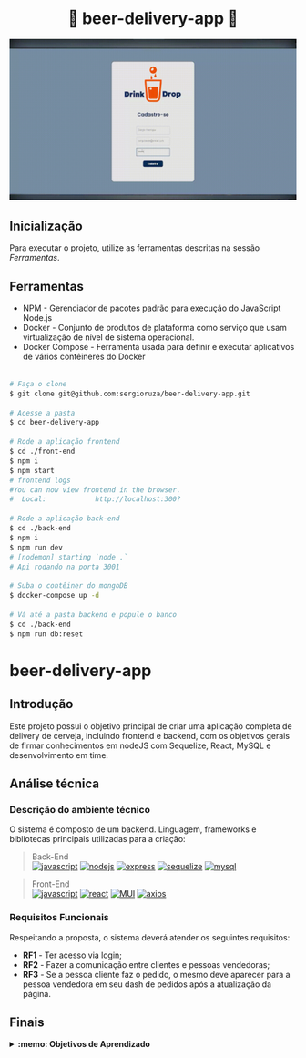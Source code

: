 # <h1 align="center">🍺 beer-delivery-app 🍺</h1>
<fig>
<img src="./images/deliveryapp.gif">
</fig>

## Inicialização
Para executar o projeto, utilize as ferramentas descritas na sessão *Ferramentas*.

## Ferramentas
* NPM - Gerenciador de pacotes padrão para execução do JavaScript Node.js
* Docker - Conjunto de produtos de plataforma como serviço que usam virtualização de nível de sistema operacional.
* Docker Compose - Ferramenta usada para definir e executar aplicativos de vários contêineres do Docker
```bash

# Faça o clone
$ git clone git@github.com:sergioruza/beer-delivery-app.git

# Acesse a pasta
$ cd beer-delivery-app

# Rode a aplicação frontend
$ cd ./front-end
$ npm i
$ npm start
# frontend logs
#You can now view frontend in the browser.
#  Local:            http://localhost:300?

# Rode a aplicação back-end
$ cd ./back-end
$ npm i
$ npm run dev
# [nodemon] starting `node .`
# Api rodando na porta 3001

# Suba o contêiner do mongoDB
$ docker-compose up -d

# Vá até a pasta backend e popule o banco
$ cd ./back-end
$ npm run db:reset

```
# beer-delivery-app

## Introdução

Este projeto possui o objetivo principal de criar uma aplicação completa de delivery de cerveja, incluindo frontend e backend,
com os objetivos gerais de firmar conhecimentos em nodeJS com Sequelize, React, MySQL e desenvolvimento em time.

## Análise técnica

### Descrição do ambiente técnico

O sistema é composto de um backend. Linguagem, frameworks e bibliotecas principais utilizadas para a criação:
> Back-End  
 [![javascript][javascript]][javascript-url]
 [![nodejs][nodejs]][nodejs-url]
 [![express][express]][express-url]
 [![sequelize][sequelize]][sequelize-url]
 [![mysql][mysql]][mysql-url]


> Front-End  
 [![javascript][javascript]][javascript-url]
 [![react][react]][react-url]
 [![MUI][MUI]][MUI-url]
[![axios][axios]][axios-url]

### Requisitos Funcionais
Respeitando a proposta, o sistema deverá atender os seguintes requisitos:

* **RF1** - Ter acesso via login;
* **RF2** - Fazer a comunicação entre clientes e pessoas vendedoras;
* **RF3** - Se a pessoa cliente faz o pedido, o mesmo deve aparecer para a pessoa vendedora em seu dash de pedidos após a atualização da página.

## Finais
<details>
 <summary><strong>:memo: Objetivos de Aprendizado</strong></summary><br />

- Construir uma aplicação completa com frontend e backend;

- Trabalhar em equipe;

- Metodologias ágeis;

- Colocar em prática todas as stacks já aprendidas até hoje;

</details>

[javascript]: https://img.shields.io/badge/javascript-F7DF1E?style=for-the-badge&logo=javaScript&logoColor=white
[javascript-url]: https://developer.mozilla.org/en-US/docs/Learn/JavaScript/First_steps

[nodejs]: https://img.shields.io/badge/Node.js-339933?style=for-the-badge&logo=nodedotjs&logoColor=white
[nodejs-url]: https://nodejs.org/en/docs

[express]: https://img.shields.io/badge/express-000000?style=for-the-badge&logo=express&logoColor=white
[express-url]: https://expressjs.com/pt-br/

[sequelize]: https://img.shields.io/badge/sequelize-52B0E7?style=for-the-badge&logo=sequelize&logoColor=white
[sequelize-url]: https://sequelize.org/

[mysql]: https://img.shields.io/badge/mysql-4479A1?style=for-the-badge&logo=mysql&logoColor=white
[mysql-url]: https://www.mysql.com/

[mocha]: https://img.shields.io/badge/mocha-8D6748?style=for-the-badge&logo=mocha&logoColor=white
[mocha-url]: https://mochajs.org/

[react]: https://img.shields.io/badge/react-61DAFB?style=for-the-badge&logo=react&logoColor=white
[react-url]: https://react.dev/

[MUI]: https://img.shields.io/badge/mui-007FFF?style=for-the-badge&logo=mui&logoColor=white
[MUI-url]: https://mui.com/

[axios]: https://img.shields.io/badge/axios-5A29E4?style=for-the-badge&logo=axios&logoColor=white
[axios-url]: https://www.npmjs.com/package/axios




